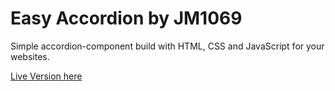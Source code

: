 # Easy Accordion by JM1069
Simple accordion-component build with HTML, CSS and JavaScript for your websites.

[Live Version here](https://jm1069.github.io/accordion-component/)
